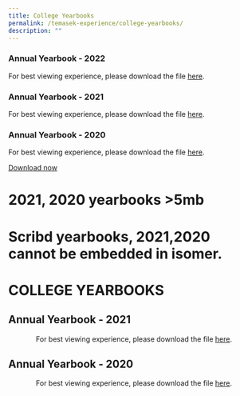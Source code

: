 ```yaml
---
title: College Yearbooks
permalink: /temasek-experience/college-yearbooks/
description: ""
---
```

### Annual Yearbook - 2022 
For best viewing experience, please download the file [here](https://www.scribd.com/document/627086238/Temasek-Junior-College-Yearbook-2022#from_embed "View Temasek Junior College Yearbook 2022 on Scribd").

### Annual Yearbook - 2021
For best viewing experience, please download the file [here](https://www.temasekjc.moe.edu.sg/qql/slot/u550/2021/Temasek%20Experience/College%20Yearbooks/TJC%20Yearbook%202021%20Final_150dpi.pdf).

### Annual Yearbook - 2020
For best viewing experience, please download the file [here](https://www.temasekjc.moe.edu.sg/qql/slot/u550/2021/Temasek%20Experience/College%20Yearbooks/TJC%20Yearbook%202020-150dpi.pdf).

[Download now](https://www.scribd.com/document/493053889/TJC-Yearbook-2020?secret_password=fxn62wtUiajc4IL2SEZU#download&from_embed)
# 2021, 2020 yearbooks >5mb
# Scribd yearbooks, 2021,2020 cannot be embedded in isomer.
# COLLEGE YEARBOOKS

## Annual Yearbook - 2021

<center>For best viewing experience, please download the file <a href="" target="_blank">here</a>.</center>

## Annual Yearbook - 2020

<center>For best viewing experience, please download the file <a href="" target="_blank">here</a>.</center>